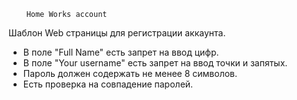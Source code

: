         Home Works account
Шаблон Web страницы для регистрации аккаунта.

- В поле "Full Name" есть запрет на ввод цифр.
- В поле "Your username" есть запрет на ввод точки и запятых.
- Пароль должен содержать не менее 8 символов.
- Есть проверка на совпадение паролей. 